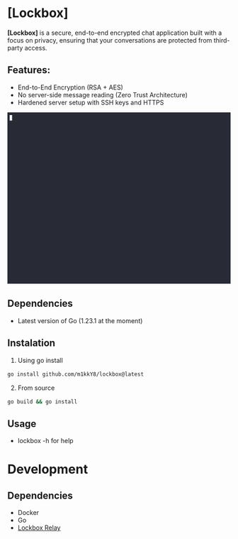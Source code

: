 # **[Lockbox]**

**[Lockbox]** is a secure, end-to-end encrypted chat application built with a focus on privacy, ensuring that your conversations are protected from third-party access.

## **Features:**

- End-to-End Encryption (RSA + AES)
- No server-side message reading (Zero Trust Architecture)
- Hardened server setup with SSH keys and HTTPS

![Demo](./pics/chat.gif)

## Dependencies

- Latest version of Go (1.23.1 at the moment)

## Instalation

1. Using go install

```bash
go install github.com/m1kkY8/lockbox@latest
```

2. From source

```bash
go build && go install
```

## Usage

- lockbox -h for help

# Development

## Dependencies

- Docker
- Go
- [Lockbox Relay](https://github.com/m1kkY8/lockbox-relay)
